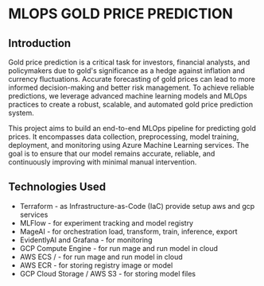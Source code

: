 # MLOPS GOLD PRICE PREDICTION

## Introduction

Gold price prediction is a critical task for investors, financial analysts, and policymakers due to gold's significance as a hedge against inflation and currency fluctuations. Accurate forecasting of gold prices can lead to more informed decision-making and better risk management. To achieve reliable predictions, we leverage advanced machine learning models and MLOps practices to create a robust, scalable, and automated gold price prediction system.

This project aims to build an end-to-end MLOps pipeline for predicting gold prices. It encompasses data collection, preprocessing, model training, deployment, and monitoring using Azure Machine Learning services. The goal is to ensure that our model remains accurate, reliable, and continuously improving with minimal manual intervention. 

## Technologies Used
- Terraform - as Infrastructure-as-Code (IaC) provide setup aws and gcp services
- MLFlow - for experiment tracking and model registry
- MageAI - for orchestration load, transform, train, inference, export
- EvidentlyAI and Grafana - for monitoring
- GCP Compute Engine - for run mage and run model in cloud
- AWS ECS / - for run mage and run model in cloud
- AWS ECR - for storing registry image or model
- GCP Cloud Storage / AWS S3 - for storing model files